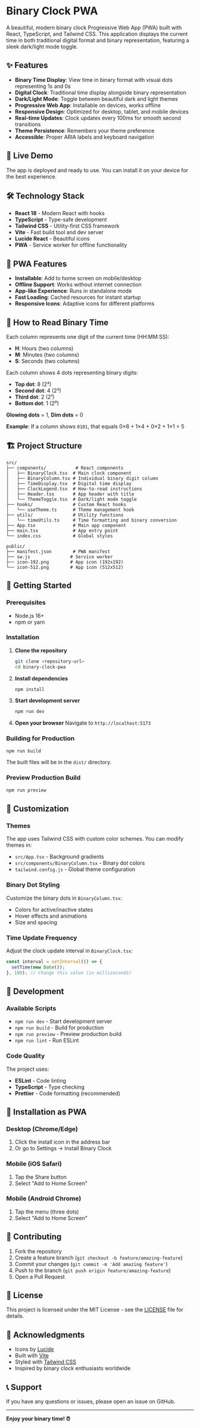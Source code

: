 # Binary Clock PWA

A beautiful, modern binary clock Progressive Web App (PWA) built with React, TypeScript, and Tailwind CSS. This application displays the current time in both traditional digital format and binary representation, featuring a sleek dark/light mode toggle.

## ✨ Features

- **Binary Time Display**: View time in binary format with visual dots representing 1s and 0s
- **Digital Clock**: Traditional time display alongside binary representation
- **Dark/Light Mode**: Toggle between beautiful dark and light themes
- **Progressive Web App**: Installable on devices, works offline
- **Responsive Design**: Optimized for desktop, tablet, and mobile devices
- **Real-time Updates**: Clock updates every 100ms for smooth second transitions
- **Theme Persistence**: Remembers your theme preference
- **Accessible**: Proper ARIA labels and keyboard navigation

## 🚀 Live Demo

The app is deployed and ready to use. You can install it on your device for the best experience.

## 🛠️ Technology Stack

- **React 18** - Modern React with hooks
- **TypeScript** - Type-safe development
- **Tailwind CSS** - Utility-first CSS framework
- **Vite** - Fast build tool and dev server
- **Lucide React** - Beautiful icons
- **PWA** - Service worker for offline functionality

## 📱 PWA Features

- **Installable**: Add to home screen on mobile/desktop
- **Offline Support**: Works without internet connection
- **App-like Experience**: Runs in standalone mode
- **Fast Loading**: Cached resources for instant startup
- **Responsive Icons**: Adaptive icons for different platforms

## 🎯 How to Read Binary Time

Each column represents one digit of the current time (HH:MM:SS):

- **H**: Hours (two columns)
- **M**: Minutes (two columns) 
- **S**: Seconds (two columns)

Each column shows 4 dots representing binary digits:
- **Top dot**: 8 (2³)
- **Second dot**: 4 (2²)
- **Third dot**: 2 (2¹)
- **Bottom dot**: 1 (2⁰)

**Glowing dots** = 1, **Dim dots** = 0

**Example**: If a column shows `0101`, that equals 0×8 + 1×4 + 0×2 + 1×1 = 5

## 🏗️ Project Structure

```
src/
├── components/           # React components
│   ├── BinaryClock.tsx  # Main clock component
│   ├── BinaryColumn.tsx # Individual binary digit column
│   ├── TimeDisplay.tsx  # Digital time display
│   ├── ClockLegend.tsx  # How-to-read instructions
│   ├── Header.tsx       # App header with title
│   └── ThemeToggle.tsx  # Dark/light mode toggle
├── hooks/               # Custom React hooks
│   └── useTheme.ts      # Theme management hook
├── utils/               # Utility functions
│   └── timeUtils.ts     # Time formatting and binary conversion
├── App.tsx              # Main app component
├── main.tsx             # App entry point
└── index.css            # Global styles

public/
├── manifest.json        # PWA manifest
├── sw.js               # Service worker
├── icon-192.png        # App icon (192x192)
└── icon-512.png        # App icon (512x512)
```

## 🚀 Getting Started

### Prerequisites

- Node.js 16+ 
- npm or yarn

### Installation

1. **Clone the repository**
   ```bash
   git clone <repository-url>
   cd binary-clock-pwa
   ```

2. **Install dependencies**
   ```bash
   npm install
   ```

3. **Start development server**
   ```bash
   npm run dev
   ```

4. **Open your browser**
   Navigate to `http://localhost:5173`

### Building for Production

```bash
npm run build
```

The built files will be in the `dist/` directory.

### Preview Production Build

```bash
npm run preview
```

## 🎨 Customization

### Themes

The app uses Tailwind CSS with custom color schemes. You can modify themes in:
- `src/App.tsx` - Background gradients
- `src/components/BinaryColumn.tsx` - Binary dot colors
- `tailwind.config.js` - Global theme configuration

### Binary Dot Styling

Customize the binary dots in `BinaryColumn.tsx`:
- Colors for active/inactive states
- Hover effects and animations
- Size and spacing

### Time Update Frequency

Adjust the clock update interval in `BinaryClock.tsx`:
```typescript
const interval = setInterval(() => {
  setTime(new Date());
}, 100); // Change this value (in milliseconds)
```

## 🔧 Development

### Available Scripts

- `npm run dev` - Start development server
- `npm run build` - Build for production
- `npm run preview` - Preview production build
- `npm run lint` - Run ESLint

### Code Quality

The project uses:
- **ESLint** - Code linting
- **TypeScript** - Type checking
- **Prettier** - Code formatting (recommended)

## 📱 Installation as PWA

### Desktop (Chrome/Edge)
1. Click the install icon in the address bar
2. Or go to Settings → Install Binary Clock

### Mobile (iOS Safari)
1. Tap the Share button
2. Select "Add to Home Screen"

### Mobile (Android Chrome)
1. Tap the menu (three dots)
2. Select "Add to Home Screen"

## 🤝 Contributing

1. Fork the repository
2. Create a feature branch (`git checkout -b feature/amazing-feature`)
3. Commit your changes (`git commit -m 'Add amazing feature'`)
4. Push to the branch (`git push origin feature/amazing-feature`)
5. Open a Pull Request

## 📄 License

This project is licensed under the MIT License - see the [LICENSE](LICENSE) file for details.

## 🙏 Acknowledgments

- Icons by [Lucide](https://lucide.dev/)
- Built with [Vite](https://vitejs.dev/)
- Styled with [Tailwind CSS](https://tailwindcss.com/)
- Inspired by binary clock enthusiasts worldwide

## 📞 Support

If you have any questions or issues, please open an issue on GitHub.

---

**Enjoy your binary time! ⏰**